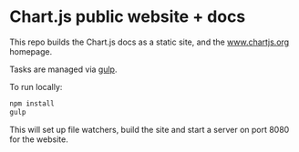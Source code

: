 # Chart.js public website + docs

This repo builds the Chart.js docs as a static site, and the www.chartjs.org homepage.

Tasks are managed via [gulp](http://gulpjs.com/).

To run locally:

```bash
npm install
gulp
```

This will set up file watchers, build the site and start a server on port 8080 for the website.
